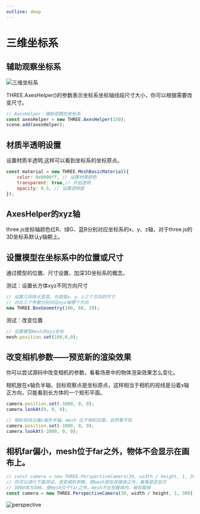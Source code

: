 ```yaml
---
outline: deep
---
```


# 三维坐标系

## 辅助观察坐标系

![三维坐标系](/axesHelper.jpg)

THREE.AxesHelper()的参数表示坐标系坐标轴线段尺寸大小，你可以根据需要改变尺寸。

```js
// AxesHelper：辅助观察的坐标系
const axesHelper = new THREE.AxesHelper(150);
scene.add(axesHelper);
```

## 材质半透明设置

设置材质半透明,这样可以看到坐标系的坐标原点。

```js
const material = new THREE.MeshBasicMaterial({
    color: 0x0000ff, // 设置材质颜色
    transparent: true,// 开启透明
    opacity: 0.5, // 设置透明度
});
```

## AxesHelper的xyz轴

three.js坐标轴颜色红R、绿G、蓝B分别对应坐标系的x、y、z轴，对于three.js的3D坐标系默认y轴朝上。

## 设置模型在坐标系中的位置或尺寸

通过模型的位置、尺寸设置，加深3D坐标系的概念。

测试：设置长方体xyz不同方向尺寸

```js
// 设置几何体长宽高，也就是x、y、z三个方向的尺寸
// 对比三个参数分别对应xyz轴哪个方向
new THREE.BoxGeometry(100, 60, 20);
```

测试：改变位置

```js
// 设置模型mesh的xyz坐标
mesh.position.set(100,0,0);
```

## 改变相机参数——预览新的渲染效果

你可以尝试源码中改变相机的参数，看看场景中的物体渲染效果怎么变化。

相机放在x轴负半轴，目标观察点是坐标原点，这样相当于相机的视线是沿着x轴正方向，只能看到长方体的一个矩形平面。

```js
camera.position.set(-1000, 0, 0);
camera.lookAt(0, 0, 0);
```

```js
// 相机视线沿着x轴负半轴，mesh 位于相机后面，自然看不到
camera.position.set(-1000, 0, 0);
camera.lookAt(-2000, 0, 0);
```

## 相机far偏小，mesh位于far之外，物体不会显示在画布上。
```js
// const camera = new THREE.PerspectiveCamera(30, width / height, 1, 3000);
// 你可以进行下面测试，改变相机参数，把mesh放在视锥体之外，看看是否显示
// 3000改为300，使mesh位于far之外，mesh不在视锥体内，被剪裁掉
const camera = new THREE.PerspectiveCamera(30, width / height, 1, 300);
```

![perspective](/perspective.png)